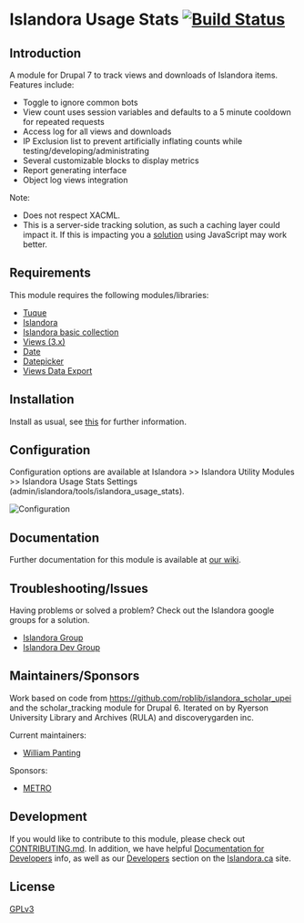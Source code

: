 # Islandora Usage Stats [![Build Status](https://travis-ci.org/Islandora/islandora_usage_stats.png?branch=7.x)](https://travis-ci.org/Islandora/islandora_usage_stats)

## Introduction

A module for Drupal 7 to track views and downloads of Islandora items. Features include:

* Toggle to ignore common bots
* View count uses session variables and defaults to a 5 minute cooldown for repeated requests
* Access log for all views and downloads
* IP Exclusion list to prevent artificially inflating counts while testing/developing/administrating
* Several customizable blocks to display metrics
* Report generating interface
* Object log views integration

Note:

* Does not respect XACML.
* This is a server-side tracking solution, as such a caching layer could impact it.  If this is impacting you a [solution](https://github.com/discoverygarden/islandora_ga_reports) using JavaScript may work better.

## Requirements

This module requires the following modules/libraries:

* [Tuque](https://github.com/islandora/tuque)
* [Islandora](https://github.com/islandora/islandora)
* [Islandora basic collection](https://github.com/Islandora/islandora_solution_pack_collection)
* [Views (3.x)](https://www.drupal.org/project/views)
* [Date](https://www.drupal.org/project/date)
* [Datepicker](https://www.drupal.org/project/datepicker)
* [Views Data Export](https://www.drupal.org/project/views_data_export)

## Installation

Install as usual, see [this](https://drupal.org/documentation/install/modules-themes/modules-7) for further information.

## Configuration

Configuration options are available at Islandora >> Islandora Utility Modules >> Islandora Usage Stats Settings (admin/islandora/tools/islandora_usage_stats).

![Configuration](https://raw.githubusercontent.com/wiki/islandora/islandora_usage_stats/images/usage_stats_configuration.jpg)

## Documentation

Further documentation for this module is available at [our wiki](https://wiki.duraspace.org/display/ISLANDORA/Islandora).

## Troubleshooting/Issues

Having problems or solved a problem? Check out the Islandora google groups for a solution.

* [Islandora Group](https://groups.google.com/forum/?hl=en&fromgroups#!forum/islandora)
* [Islandora Dev Group](https://groups.google.com/forum/?hl=en&fromgroups#!forum/islandora-dev)

## Maintainers/Sponsors

Work based on code from https://github.com/roblib/islandora_scholar_upei and the scholar_tracking module for Drupal 6. Iterated on by Ryerson University Library and Archives (RULA) and discoverygarden inc.

Current maintainers:

* [William Panting](https://github.com/willtp87)

Sponsors:

* [METRO](http://metro.org/)

## Development

If you would like to contribute to this module, please check out [CONTRIBUTING.md](CONTRIBUTING.md). In addition, we have helpful [Documentation for Developers](https://github.com/Islandora/islandora/wiki#wiki-documentation-for-developers) info, as well as our [Developers](http://islandora.ca/developers) section on the [Islandora.ca](http://islandora.ca) site.

## License

[GPLv3](http://www.gnu.org/licenses/gpl-3.0.txt)
